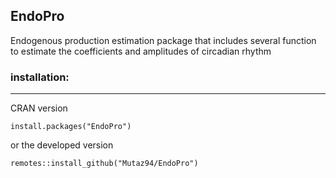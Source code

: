 



## EndoPro

Endogenous production estimation package that includes several function to estimate the coefficients and amplitudes of circadian rhythm


### installation:
--- 
CRAN version 
```{r}
install.packages("EndoPro")
``` 

or the developed version

```{r}
remotes::install_github("Mutaz94/EndoPro")
```
